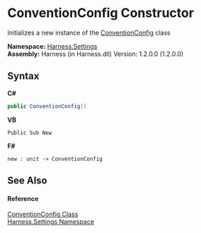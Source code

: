 # ConventionConfig Constructor 
 

Initializes a new instance of the <a href="63d4a336-99a5-39ef-ddbb-f08709ec5f5f">ConventionConfig</a> class

**Namespace:**&nbsp;<a href="71b20054-d355-35ae-710d-5484ba2d4fce">Harness.Settings</a><br />**Assembly:**&nbsp;Harness (in Harness.dll) Version: 1.2.0.0 (1.2.0.0)

## Syntax

**C#**<br />
``` C#
public ConventionConfig()
```

**VB**<br />
``` VB
Public Sub New
```

**F#**<br />
``` F#
new : unit -> ConventionConfig
```


## See Also


#### Reference
<a href="63d4a336-99a5-39ef-ddbb-f08709ec5f5f">ConventionConfig Class</a><br /><a href="71b20054-d355-35ae-710d-5484ba2d4fce">Harness.Settings Namespace</a><br />